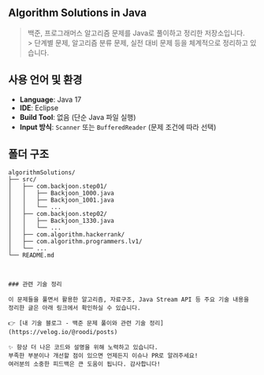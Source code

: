 
## Algorithm Solutions in Java
 > 백준, 프로그래머스 알고리즘 문제를 Java로 풀이하고 정리한 저장소입니다.  
	> 단계별 문제, 알고리즘 분류 문제, 실전 대비 문제 등을 체계적으로 정리하고 있습니다.
	
## 사용 언어 및 환경

- **Language**: Java 17
- **IDE**: Eclipse
- **Build Tool**: 없음 (단순 Java 파일 실행)
- **Input 방식**: `Scanner` 또는 `BufferedReader` (문제 조건에 따라 선택)

## 폴더 구조

```plaintext
algorithmSolutions/
├── src/
│   ├── com.backjoon.step01/
│   │   ├── Backjoon_1000.java
│   │   ├── Backjoon_1001.java
│   │   └── ...
│   ├── com.backjoon.step02/
│   │   ├── Backjoon_1330.java
│   │   └── ...
│   ├── com.algorithm.hackerrank/
│   ├── com.algorithm.programmers.lv1/
│   └── ...
└── README.md



### 관련 기술 정리

이 문제들을 풀면서 활용한 알고리즘, 자료구조, Java Stream API 등 주요 기술 내용을 정리한 글은 아래 링크에서 확인하실 수 있습니다.

👉 [내 기술 블로그 - 백준 문제 풀이와 관련 기술 정리](https://velog.io/@roodi/posts)

✨ 항상 더 나은 코드와 설명을 위해 노력하고 있습니다.
부족한 부분이나 개선할 점이 있으면 언제든지 이슈나 PR로 알려주세요!
여러분의 소중한 피드백은 큰 도움이 됩니다. 감사합니다!

